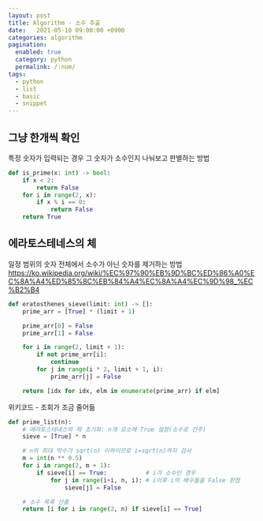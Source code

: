 ```yaml
---
layout: post
title: Algorithm - 소수 추출
date:   2021-05-10 09:00:00 +0900
categories: algorithm
pagination: 
  enabled: true
  category: python
  permalink: /:num/
tags:
  - python
  - list
  - basic
  - snippet
---
```


## 그냥 한개씩 확인

특정 숫자가 입력되는 경우 그 숫자가 소수인지 나눠보고 판별하는 방법

```python
def is_prime(x: int) -> bool:
    if x < 2:
        return False
    for i in range(2, x):
        if x % i == 0:
            return False
    return True
```


## 에라토스테네스의 체

일정 범위의 숫자 전체에서 소수가 아닌 숫자를 제거하는 방법
https://ko.wikipedia.org/wiki/%EC%97%90%EB%9D%BC%ED%86%A0%EC%8A%A4%ED%85%8C%EB%84%A4%EC%8A%A4%EC%9D%98_%EC%B2%B4

```python
def eratosthenes_sieve(limit: int) -> []:
    prime_arr = [True] * (limit + 1)

    prime_arr[0] = False
    prime_arr[1] = False

    for i in range(2, limit + 1):
        if not prime_arr[i]:
            continue
        for j in range(i * 2, limit + 1, i):
            prime_arr[j] = False

    return [idx for idx, elm in enumerate(prime_arr) if elm]
```

위키코드 - 조회가 조금 줄어듦
```python
def prime_list(n):
    # 에라토스테네스의 체 초기화: n개 요소에 True 설정(소수로 간주)
    sieve = [True] * n

    # n의 최대 약수가 sqrt(n) 이하이므로 i=sqrt(n)까지 검사
    m = int(n ** 0.5)
    for i in range(2, m + 1):
        if sieve[i] == True:           # i가 소수인 경우
            for j in range(i+i, n, i): # i이후 i의 배수들을 False 판정
                sieve[j] = False

    # 소수 목록 산출
    return [i for i in range(2, n) if sieve[i] == True]
```
